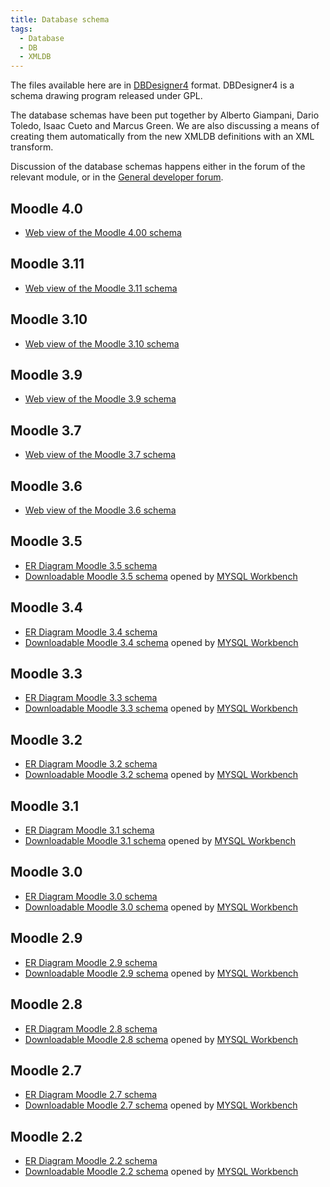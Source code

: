 ```yaml
---
title: Database schema
tags:
  - Database
  - DB
  - XMLDB
---
```


<!-- cspell:ignore Giampani Cueto -->

The files available here are in [DBDesigner4](http://fabforce.net/dbdesigner4/) format. DBDesigner4 is a schema drawing program released under GPL.

The database schemas have been put together by Alberto Giampani, Dario Toledo, Isaac Cueto and Marcus Green. We are also discussing a means of creating them automatically from the new XMLDB definitions with an XML transform.

Discussion of the database schemas happens either in the forum of the relevant module, or in the [General developer forum](https://moodle.org/mod/forum/view.php?id=55).

## Moodle 4.0

- [Web view of the Moodle 4.00 schema](http://www.examulator.com/er/4.0)

## Moodle 3.11

- [Web view of the Moodle 3.11 schema](http://www.examulator.com/er/3.11)

## Moodle 3.10

- [Web view of the Moodle 3.10 schema](http://www.examulator.com/er/3.10)

## Moodle 3.9

- [Web view of the Moodle 3.9 schema](http://www.examulator.com/er/3.9)

## Moodle 3.7

- [Web view of the Moodle 3.7 schema](https://www.examulator.com/er/3.7)

## Moodle 3.6

- [Web view of the Moodle 3.6 schema](https://www.examulator.com/er/3.6)

## Moodle 3.5

- [ER Diagram Moodle 3.5 schema](https://www.examulator.com/er/3.5)
- [Downloadable Moodle 3.5 schema](https://www.examulator.com/er/3.5/moodle_35_erd.mwb) opened by [MYSQL Workbench](http://www.mysql.com/products/workbench)

## Moodle 3.4

- [ER Diagram Moodle 3.4 schema](https://www.examulator.com/er/3.4)
- [Downloadable Moodle 3.4 schema](https://www.examulator.com/er/3.4/moodle_34_erd.mwb) opened by [MYSQL Workbench](http://www.mysql.com/products/workbench)

## Moodle 3.3

- [ER Diagram Moodle 3.3 schema](https://www.examulator.com/er/3.3)
- [Downloadable Moodle 3.3 schema](https://www.examulator.com/er/3.3/moodle_33_erd.mwb) opened by [MYSQL Workbench](http://www.mysql.com/products/workbench)

## Moodle 3.2

- [ER Diagram Moodle 3.2 schema](https://www.examulator.com/er/3.2)
- [Downloadable Moodle 3.2 schema](https://www.examulator.com/er/3.2/moodle_32_erd.mwb) opened by [MYSQL Workbench](http://www.mysql.com/products/workbench)

## Moodle 3.1

- [ER Diagram Moodle 3.1 schema](https://www.examulator.com/er/3.1)
- [Downloadable Moodle 3.1 schema](https://www.examulator.com/er/3.1/moodle_31_erd.mwb) opened by [MYSQL Workbench](http://www.mysql.com/products/workbench)

## Moodle 3.0

- [ER Diagram Moodle 3.0 schema](https://www.examulator.com/er/3.0)
- [Downloadable Moodle 3.0 schema](https://www.examulator.com/er/3.0/moodle30_erd.mwb) opened by [MYSQL Workbench](http://www.mysql.com/products/workbench)

## Moodle 2.9

- [ER Diagram Moodle 2.9 schema](https://www.examulator.com/er/2.9)
- [Downloadable Moodle 2.9 schema](https://www.examulator.com/er/2.9/moodle29_erd.mwb) opened by [MYSQL Workbench](http://www.mysql.com/products/workbench)

## Moodle 2.8

- [ER Diagram Moodle 2.8 schema](https://www.examulator.com/er/2.8)
- [Downloadable Moodle 2.8 schema](https://www.examulator.com/er/2.8/moodle28_erd.mwb) opened by [MYSQL Workbench](http://www.mysql.com/products/workbench)

## Moodle 2.7

- [ER Diagram Moodle 2.7 schema](https://www.examulator.com/er/2.7)
- [Downloadable Moodle 2.7 schema](https://www.examulator.com/er/2.7/moodle2.7_erd.mwb) opened by [MYSQL Workbench](http://www.mysql.com/products/workbench)

## Moodle 2.2

- [ER Diagram Moodle 2.2 schema](https://www.examulator.com/er/2.2)
- [Downloadable Moodle 2.2 schema](https://www.examulator.com/er/2.2/moodle22.mwb) opened by [MYSQL Workbench](http://www.mysql.com/products/workbench)
